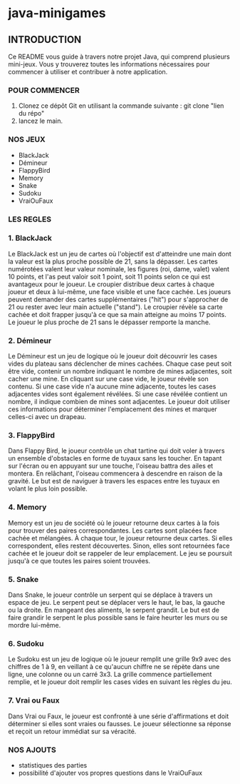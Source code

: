 # java-minigames

## INTRODUCTION
Ce README vous guide à travers notre projet Java, qui comprend plusieurs mini-jeux. Vous y trouverez toutes les informations nécessaires pour commencer à utiliser et contribuer à notre application.

### POUR COMMENCER

1. Clonez ce dépôt Git en utilisant la commande suivante :
    git clone "lien du répo"
2. lancez le main.

### NOS JEUX

- BlackJack
- Démineur
- FlappyBird
- Memory
- Snake
- Sudoku
- VraiOuFaux

### LES REGLES

### 1. BlackJack
   Le BlackJack est un jeu de cartes où l'objectif est d'atteindre une main dont la valeur est la plus proche possible de 21, sans la dépasser. Les cartes numérotées valent leur valeur nominale, les figures (roi, dame, valet) valent 10 points, et l'as peut valoir soit 1 point, soit 11 points selon ce qui est avantageux pour le joueur. Le croupier distribue deux cartes à chaque joueur et deux à lui-même, une face visible et une face cachée. Les joueurs peuvent demander des cartes supplémentaires ("hit") pour s'approcher de 21 ou rester avec leur main actuelle ("stand"). Le croupier révèle sa carte cachée et doit frapper jusqu'à ce que sa main atteigne au moins 17 points. Le joueur le plus proche de 21 sans le dépasser remporte la manche.

### 2. Démineur
   Le Démineur est un jeu de logique où le joueur doit découvrir les cases vides du plateau sans déclencher de mines cachées. Chaque case peut soit être vide, contenir un nombre indiquant le nombre de mines adjacentes, soit cacher une mine. En cliquant sur une case vide, le joueur révèle son contenu. Si une case vide n'a aucune mine adjacente, toutes les cases adjacentes vides sont également révélées. Si une case révélée contient un nombre, il indique combien de mines sont adjacentes. Le joueur doit utiliser ces informations pour déterminer l'emplacement des mines et marquer celles-ci avec un drapeau.

### 3. FlappyBird
   Dans Flappy Bird, le joueur contrôle un chat tartine qui doit voler à travers un ensemble d'obstacles en forme de tuyaux sans les toucher. En tapant sur l'écran ou en appuyant sur une touche, l'oiseau battra des ailes et montera. En relâchant, l'oiseau commencera à descendre en raison de la gravité. Le but est de naviguer à travers les espaces entre les tuyaux en volant le plus loin possible.

### 4. Memory
   Memory est un jeu de société où le joueur retourne deux cartes à la fois pour trouver des paires correspondantes. Les cartes sont placées face cachée et mélangées. À chaque tour, le joueur retourne deux cartes. Si elles correspondent, elles restent découvertes. Sinon, elles sont retournées face cachée et le joueur doit se rappeler de leur emplacement. Le jeu se poursuit jusqu'à ce que toutes les paires soient trouvées.

### 5. Snake
   Dans Snake, le joueur contrôle un serpent qui se déplace à travers un espace de jeu. Le serpent peut se déplacer vers le haut, le bas, la gauche ou la droite. En mangeant des aliments, le serpent grandit. Le but est de faire grandir le serpent le plus possible sans le faire heurter les murs ou se mordre lui-même.

### 6. Sudoku
   Le Sudoku est un jeu de logique où le joueur remplit une grille 9x9 avec des chiffres de 1 à 9, en veillant à ce qu'aucun chiffre ne se répète dans une ligne, une colonne ou un carré 3x3. La grille commence partiellement remplie, et le joueur doit remplir les cases vides en suivant les règles du jeu.

### 7. Vrai ou Faux
   Dans Vrai ou Faux, le joueur est confronté à une série d'affirmations et doit déterminer si elles sont vraies ou fausses. Le joueur sélectionne sa réponse et reçoit un retour immédiat sur sa véracité.

### NOS AJOUTS

- statistiques des parties
- possibilité d'ajouter vos propres questions dans le VraiOuFaux

